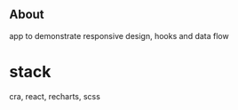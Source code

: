 
## About
app to demonstrate responsive design, hooks and data flow

# stack
cra, react, recharts, scss